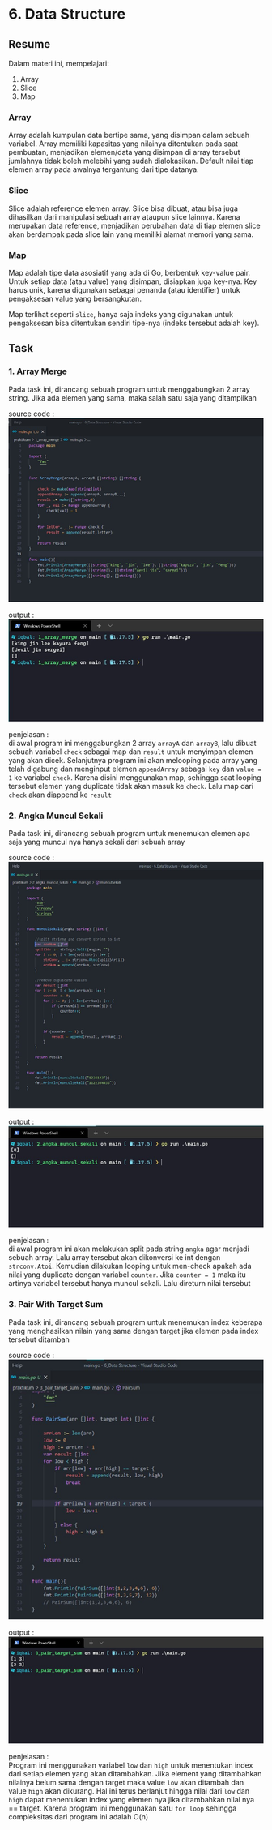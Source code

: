 # 6. Data Structure

## Resume
Dalam materi ini, mempelajari:
1. Array
2. Slice
3. Map

### Array
Array adalah kumpulan data bertipe sama, yang disimpan dalam sebuah variabel. Array memiliki kapasitas yang nilainya ditentukan pada saat pembuatan, menjadikan elemen/data yang disimpan di array tersebut jumlahnya tidak boleh melebihi yang sudah dialokasikan. Default nilai tiap elemen array pada awalnya tergantung dari tipe datanya. 

### Slice
Slice adalah reference elemen array. Slice bisa dibuat, atau bisa juga dihasilkan dari manipulasi sebuah array ataupun slice lainnya. Karena merupakan data reference, menjadikan perubahan data di tiap elemen slice akan berdampak pada slice lain yang memiliki alamat memori yang sama.

### Map
Map adalah tipe data asosiatif yang ada di Go, berbentuk key-value pair. Untuk setiap data (atau value) yang disimpan, disiapkan juga key-nya. Key harus unik, karena digunakan sebagai penanda (atau identifier) untuk pengaksesan value yang bersangkutan.

Map terlihat seperti `slice`, hanya saja indeks yang digunakan untuk pengaksesan bisa ditentukan sendiri tipe-nya (indeks tersebut adalah key).

## Task
### 1. Array Merge
Pada task ini, dirancang sebuah program untuk menggabungkan 2 array string. Jika ada elemen yang sama, maka salah satu saja yang ditampilkan

source code :  
![array-merge](./screenshots/1_array_merge_code.jpg) 

output :  
![array-merge](./screenshots/1_array_merge_hasil.jpg) 

penjelasan :  
di awal program ini menggabungkan 2 array `arrayA` dan `arrayB`, lalu dibuat sebuah variabel `check` sebagai map dan `result` untuk menyimpan elemen yang akan dicek. Selanjutnya program ini akan melooping pada array yang telah digabung dan menginput elemen `appendArray` sebagai `key` dan `value = 1` ke variabel `check`. Karena disini menggunakan map, sehingga saat looping tersebut elemen yang duplicate tidak akan masuk ke `check`. Lalu map dari `check` akan diappend ke `result`

### 2. Angka Muncul Sekali
Pada task ini, dirancang sebuah program untuk menemukan elemen apa saja yang muncul nya hanya sekali dari sebuah array

source code :  
![munculsekali](./screenshots/2_munculSekali_code.jpg)

output :  
![munculsekali](./screenshots/2_munculSekali_hasil.jpg)

penjelasan :   
di awal program ini akan melakukan split pada string `angka` agar menjadi sebuah array. Lalu array tersebut akan dikonversi ke int dengan `strconv.Atoi`. Kemudian dilakukan looping untuk men-check apakah ada nilai yang duplicate dengan variabel `counter`. Jika `counter = 1` maka itu artinya variabel tersebut hanya muncul sekali. Lalu direturn nilai tersebut

### 3. Pair With Target Sum
Pada task ini, dirancang sebuah program untuk menemukan index keberapa yang menghasilkan nilain yang sama dengan target jika elemen pada index tersebut ditambah

source code :  
![pairTarget](./screenshots/3_pair_target_code.jpg)

output :  
![pairTarget](./screenshots/3_pair_target_hasil.jpg)

penjelasan :   
Program ini menggunakan variabel `low` dan `high` untuk menentukan index dari setiap elemen yang akan ditambahkan. Jika element yang ditambahkan nilainya belum sama dengan target maka value `low` akan ditambah dan value `high` akan dikurang. Hal ini terus berlanjut hingga nilai dari `low` dan `high` dapat menentukan index yang elemen nya jika ditambahkan nilai nya == target. Karena program ini menggunakan satu `for loop` sehingga compleksitas dari program ini adalah O(n)
